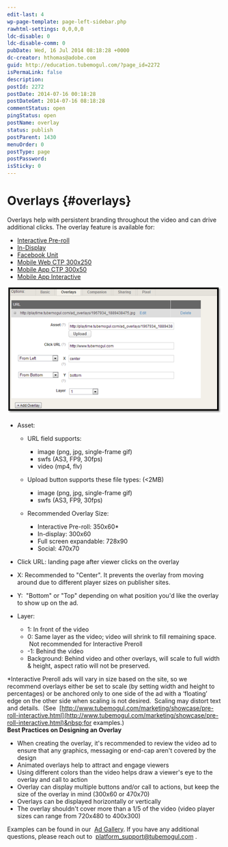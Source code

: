 ```yaml
---
edit-last: 4
wp-page-template: page-left-sidebar.php
rawhtml-settings: 0,0,0,0
ldc-disable: 0
ldc-disable-comm: 0
pubDate: Wed, 16 Jul 2014 08:18:28 +0000
dc-creator: hthomas@adobe.com
guid: http://education.tubemogul.com/?page_id=2272
isPermaLink: false
description: 
postId: 2272
postDate: 2014-07-16 00:18:28
postDateGmt: 2014-07-16 08:18:28
commentStatus: open
pingStatus: open
postName: overlay
status: publish
postParent: 1430
menuOrder: 0
postType: page
postPassword: 
isSticky: 0
---
```


# Overlays {#overlays}

Overlays help with persistent branding throughout the video and can drive additional clicks. The overlay feature is available for:

* [Interactive Pre-roll](../user-guide/planning/ad-formats/in-stream/interactive-pre-roll.md)
* [In-Display](../user-guide/planning/ad-formats/in-display.md)
* [Facebook Unit](../user-guide/planning/ad-formats/social.md)
* [Mobile Web CTP 300x250](mobile-setup/mobile-web-ctp.md)
* [Mobile App CTP 300x50](mobile-setup/mobile-app-ctp.md)
* [Mobile App Interactive](mobile-setup/mobile-app-interactive.md)

[ ![overlay](assets/overlay.png)](assets/overlay.png)

* Asset:

    * URL field supports:

        * image (png, jpg, single-frame gif)
        * swfs (AS3, FP9, 30fps)
        * video (mp4, flv)

    * Upload button supports these file types: (<2MB)

        * image (png, jpg, single-frame gif)
        * swfs (AS3, FP9, 30fps)

    * Recommended Overlay Size:

        * Interactive Pre-roll: 350x60&#42;
        * In-display: 300x60
        * Full screen expandable: 728x90
        * Social: 470x70

* Click URL: landing page after viewer clicks on the overlay
* X: Recommended to "Center". It prevents the overlay from moving around due to different player sizes on publisher sites.
* Y: &nbsp;"Bottom" or "Top" depending on what position you'd like the overlay to show up on the ad.
* Layer:

    * 1: In front of the video
    * 0: Same layer as the video; video will shrink to fill remaining space. &nbsp;Not recommended for Interactive Preroll
    * -1: Behind the video
    * Background: Behind video and other overlays, will scale to full width & height, aspect ratio will not be preserved.

&#42;Interactive Preroll ads will vary in size based on the site, so we recommend overlays either be set to scale (by setting width and height to percentages) or be anchored only to one side of the ad with a ‘floating’ edge on the other side when scaling is not desired. &nbsp;Scaling may distort text and details. &nbsp;(See&nbsp; [http://www.tubemogul.com/marketing/showcase/pre-roll-interactive.html](http://www.tubemogul.com/marketing/showcase/pre-roll-interactive.html)&nbsp;for examples.)   
**Best Practices on Designing an Overlay**

* When creating the overlay, it's recommended to review the video ad to ensure that any graphics, messaging or end-cap aren't covered by the design
* Animated overlays help to attract and engage viewers
* Using different colors than the video helps draw a viewer's eye to the overlay and call to action
* Overlay can display multiple buttons and/or call to actions, but keep the size of the overlay in mind (300x60 or 470x70)
* Overlays can be displayed horizontally or vertically
* The overlay shouldn't cover more than a 1/5 of the video (video player sizes can range from 720x480 to 400x300)

Examples can be found in our&nbsp; [Ad Gallery](http://gallery.tubemogul.com/overlay-animated.html).
If you have any additional questions, please reach out to&nbsp; [platform_support@tubemogul.com](mailto:platform_support@tubemogul.com.)&nbsp;. 